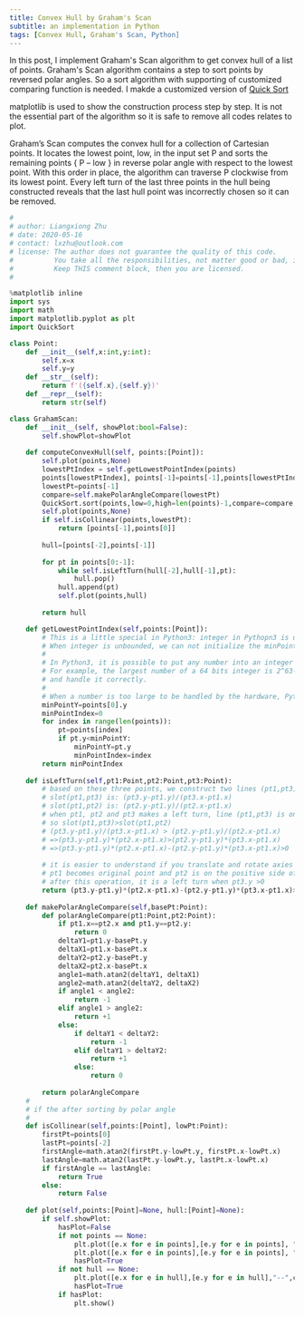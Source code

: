 ```yaml
---
title: Convex Hull by Graham's Scan
subtitle: an implementation in Python
tags: [Convex Hull, Graham's Scan, Python]
---
```


In this post, I implement Graham's Scan algorithm to get convex hull of a list of points. Graham's Scan algorithm contains a step to sort points by reversed polar angles. So a sort algorithm with supporting of customized comparing function is needed. I makde a customized version of [Quick Sort](/2020-05-20-QuickSortInPython)

matplotlib is used to show the construction process step by step. It is not the essential part of the algorithm so it is safe to remove all codes relates to plot.

Graham’s Scan computes the convex hull for a collection of Cartesian points. It locates the lowest point, low, in the input set P and sorts the remaining points { P – low } in reverse polar angle with respect to the lowest point. With this order in place, the algorithm can traverse P clockwise from its lowest point. Every left turn of the last three points in the hull being constructed reveals that the last hull point was incorrectly chosen so it can be removed.

```python
#
# author: Liangxiong Zhu
# date: 2020-05-16
# contact: lxzhu@outlook.com
# license: The author does not guarantee the quality of this code. 
#          You take all the responsibilities, not matter good or bad, if you use this code.
#          Keep THIS comment block, then you are licensed.
#

%matplotlib inline
import sys
import math
import matplotlib.pyplot as plt
import QuickSort

class Point:
    def __init__(self,x:int,y:int):
        self.x=x
        self.y=y
    def __str__(self):
        return f'({self.x},{self.y})'
    def __repr__(self):
        return str(self)

class GrahamScan:
    def __init__(self, showPlot:bool=False):
        self.showPlot=showPlot
        
    def computeConvexHull(self, points:[Point]):
        self.plot(points,None)
        lowestPtIndex = self.getLowestPointIndex(points)
        points[lowestPtIndex], points[-1]=points[-1],points[lowestPtIndex]
        lowestPt=points[-1]
        compare=self.makePolarAngleCompare(lowestPt)
        QuickSort.sort(points,low=0,high=len(points)-1,compare=compare,reverse=True)
        self.plot(points,None)
        if self.isCollinear(points,lowestPt):
            return [points[-1],points[0]]
        
        hull=[points[-2],points[-1]]
        
        for pt in points[0:-1]:
            while self.isLeftTurn(hull[-2],hull[-1],pt):
                hull.pop()
            hull.append(pt)
            self.plot(points,hull)
        
        return hull

    def getLowestPointIndex(self,points:[Point]):
        # This is a little special in Python3: integer in Pythopn3 is unbounded. 
        # When integer is unbounded, we can not initialize the minPointX to something like int.MIN_VALUE.
        # 
        # In Python3, it is possible to put any number into an integer no matter how large it is.
        # For example, the largest number of a 64 bits integer is 2^63-1. However, if you put 2^63 into a variable, Python3 will accept it 
        # and handle it correctly. 
        #
        # When a number is too large to be handled by the hardware, Python3 handle it in software.
        minPointY=points[0].y
        minPointIndex=0
        for index in range(len(points)):
            pt=points[index]
            if pt.y<minPointY:
                minPointY=pt.y
                minPointIndex=index
        return minPointIndex
    
    def isLeftTurn(self,pt1:Point,pt2:Point,pt3:Point):
        # based on these three points, we construct two lines (pt1,pt3) and (pt1,pt2)
        # slot(pt1,pt3) is: (pt3.y-pt1.y)/(pt3.x-pt1.x)
        # slot(pt1,pt2) is: (pt2.y-pt1.y)/(pt2.x-pt1.x)
        # when pt1, pt2 and pt3 makes a left turn, line (pt1,pt3) is on the left of line (pt1, pt2)
        # so slot(pt1,pt3)>slot(pt1,pt2)
        # (pt3.y-pt1.y)/(pt3.x-pt1.x) > (pt2.y-pt1.y)/(pt2.x-pt1.x)
        # =>(pt3.y-pt1.y)*(pt2.x-pt1.x)>(pt2.y-pt1.y)*(pt3.x-pt1.x)
        # =>(pt3.y-pt1.y)*(pt2.x-pt1.x)-(pt2.y-pt1.y)*(pt3.x-pt1.x)>0
        
        # it is easier to understand if you translate and rotate axies so that
        # pt1 becomes original point and pt2 is on the positive side of x-axies.
        # after this operation, it is a left turn when pt3.y >0
        return (pt3.y-pt1.y)*(pt2.x-pt1.x)-(pt2.y-pt1.y)*(pt3.x-pt1.x)>0
    
    def makePolarAngleCompare(self,basePt:Point):
        def polarAngleCompare(pt1:Point,pt2:Point):
            if pt1.x==pt2.x and pt1.y==pt2.y:
                return 0
            deltaY1=pt1.y-basePt.y
            deltaX1=pt1.x-basePt.x
            deltaY2=pt2.y-basePt.y
            deltaX2=pt2.x-basePt.x
            angle1=math.atan2(deltaY1, deltaX1)
            angle2=math.atan2(deltaY2, deltaX2)
            if angle1 < angle2:
                return -1
            elif angle1 > angle2:
                return +1
            else:
                if deltaY1 < deltaY2:
                    return -1
                elif deltaY1 > deltaY2:
                    return +1
                else:
                    return 0
            
        return polarAngleCompare
    #
    # if the after sorting by polar angle
    #
    def isCollinear(self,points:[Point], lowPt:Point):
        firstPt=points[0]
        lastPt=points[-2]
        firstAngle=math.atan2(firstPt.y-lowPt.y, firstPt.x-lowPt.x)
        lastAngle=math.atan2(lastPt.y-lowPt.y, lastPt.x-lowPt.x)
        if firstAngle == lastAngle:
            return True
        else:
            return False
    
    def plot(self,points:[Point]=None, hull:[Point]=None):
        if self.showPlot:
            hasPlot=False
            if not points == None:
                plt.plot([e.x for e in points],[e.y for e in points], "o")
                plt.plot([e.x for e in points],[e.y for e in points], "r--")
                hasPlot=True
            if not hull == None:
                plt.plot([e.x for e in hull],[e.y for e in hull],"--",color="blue",linewidth=5 );
                hasPlot=True
            if hasPlot:
                plt.show()
```
